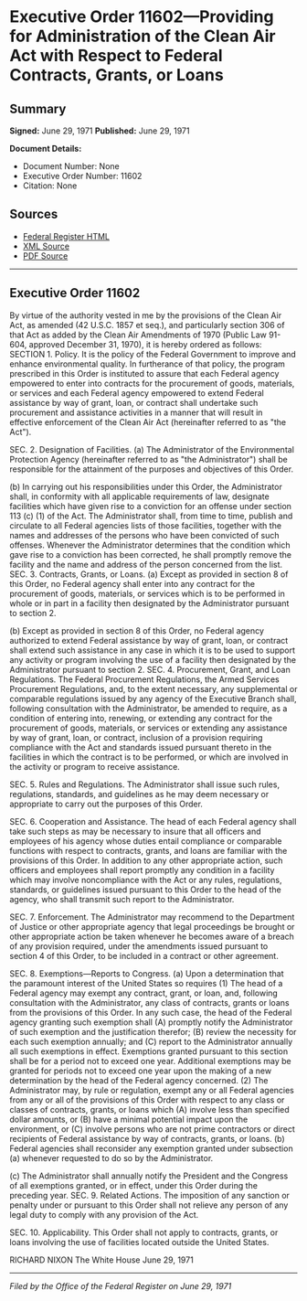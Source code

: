 # Executive Order 11602—Providing for Administration of the Clean Air Act with Respect to Federal Contracts, Grants, or Loans

## Summary

**Signed:** June 29, 1971
**Published:** June 29, 1971

**Document Details:**
- Document Number: None
- Executive Order Number: 11602
- Citation: None

## Sources
- [Federal Register HTML](https://www.presidency.ucsb.edu/documents/executive-order-11602-providing-for-administration-the-clean-air-act-with-respect-federal)
- [XML Source](None)
- [PDF Source](None)

---

## Executive Order 11602

By virtue of the authority vested in me by the provisions of the Clean Air Act, as amended (42 U.S.C. 1857 et seq.), and particularly section 306 of that Act as added by the Clean Air Amendments of 1970 (Public Law 91-604, approved December 31, 1970), it is hereby ordered as follows:
SECTION 1. Policy. It is the policy of the Federal Government to improve and enhance environmental quality. In furtherance of that policy, the program prescribed in this Order is instituted to assure that each Federal agency empowered to enter into contracts for the procurement of goods, materials, or services and each Federal agency empowered to extend Federal assistance by way of grant, loan, or contract shall undertake such procurement and assistance activities in a manner that will result in effective enforcement of the Clean Air Act (hereinafter referred to as "the Act").

SEC. 2. Designation of Facilities. (a) The Administrator of the Environmental Protection Agency (hereinafter referred to as "the Administrator") shall be responsible for the attainment of the purposes and objectives of this Order.

(b) In carrying out his responsibilities under this Order, the Administrator shall, in conformity with all applicable requirements of law, designate facilities which have given rise to a conviction for an offense under section 113 (c) (1) of the Act. The Administrator shall, from time to time, publish and circulate to all Federal agencies lists of those facilities, together with the names and addresses of the persons who have been convicted of such offenses. Whenever the Administrator determines that the condition which gave rise to a conviction has been corrected, he shall promptly remove the facility and the name and address of the person concerned from the list.
SEC. 3. Contracts, Grants, or Loans. (a) Except as provided in section 8 of this Order, no Federal agency shall enter into any contract for the procurement of goods, materials, or services which is to be performed in whole or in part in a facility then designated by the Administrator pursuant to section 2.

(b) Except as provided in section 8 of this Order, no Federal agency authorized to extend Federal assistance by way of grant, loan, or contract shall extend such assistance in any case in which it is to be used to support any activity or program involving the use of a facility then designated by the Administrator pursuant to section 2.
SEC. 4. Procurement, Grant, and Loan Regulations. The Federal Procurement Regulations, the Armed Services Procurement Regulations, and, to the extent necessary, any supplemental or comparable regulations issued by any agency of the Executive Branch shall, following consultation with the Administrator, be amended to require, as a condition of entering into, renewing, or extending any contract for the procurement of goods, materials, or services or extending any assistance by way of grant, loan, or contract, inclusion of a provision requiring compliance with the Act and standards issued pursuant thereto in the facilities in which the contract is to be performed, or which are involved in the activity or program to receive assistance.

SEC. 5. Rules and Regulations. The Administrator shall issue such rules, regulations, standards, and guidelines as he may deem necessary or appropriate to carry out the purposes of this Order.

SEC. 6. Cooperation and Assistance. The head of each Federal agency shall take such steps as may be necessary to insure that all officers and employees of his agency whose duties entail compliance or comparable functions with respect to contracts, grants, and loans are familiar with the provisions of this Order. In addition to any other appropriate action, such officers and employees shall report promptly any condition in a facility which may involve noncompliance with the Act or any rules, regulations, standards, or guidelines issued pursuant to this Order to the head of the agency, who shall transmit such report to the Administrator.

SEC. 7. Enforcement. The Administrator may recommend to the Department of Justice or other appropriate agency that legal proceedings be brought or other appropriate action be taken whenever he becomes aware of a breach of any provision required, under the amendments issued pursuant to section 4 of this Order, to be included in a contract or other agreement.

SEC. 8. Exemptions—Reports to Congress. (a) Upon a determination that the paramount interest of the United States so requires
    (1) The head of a Federal agency may exempt any contract, grant, or loan, and, following consultation with the Administrator, any class of contracts, grants or loans from the provisions of this Order. In any such case, the head of the Federal agency granting such exemption shall (A) promptly notify the Administrator of such exemption and the justification therefor; (B) review the necessity for each such exemption annually; and (C) report to the Administrator annually all such exemptions in effect. Exemptions granted pursuant to this section shall be for a period not to exceed one year. Additional exemptions may be granted for periods not to exceed one year upon the making of a new determination by the head of the Federal agency concerned.
    (2) The Administrator may, by rule or regulation, exempt any or all Federal agencies from any or all of the provisions of this Order with respect to any class or classes of contracts, grants, or loans which (A) involve less than specified dollar amounts, or (B) have a minimal potential impact upon the environment, or (C) involve persons who are not prime contractors or direct recipients of Federal assistance by way of contracts, grants, or loans.
(b) Federal agencies shall reconsider any exemption granted under subsection (a) whenever requested to do so by the Administrator.

(c) The Administrator shall annually notify the President and the Congress of all exemptions granted, or in effect, under this Order during the preceding year.
SEC. 9. Related Actions. The imposition of any sanction or penalty under or pursuant to this Order shall not relieve any person of any legal duty to comply with any provision of the Act.

SEC. 10. Applicability. This Order shall not apply to contracts, grants, or loans involving the use of facilities located outside the United States.

RICHARD NIXON
The White House
June 29, 1971

---

*Filed by the Office of the Federal Register on June 29, 1971*
